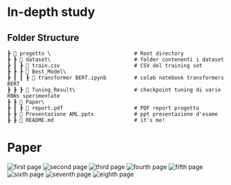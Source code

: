 # In-depth study

## Folder Structure 

```
┣ 📂 progetto \                           # Root directory
┣ ┣ 📂 dataset\                           # folder contenenti i dataset
┣ ┃ ┣ 📄 train.csv                        # CSV del training set
┣ ┣ ┣ 📂 Best_Model\
┣ ┃ ┃ ┣ 📄 transformer BERT.ipynb         # colab notebook transformers BERT
┣ ┣ ┣ 📂 Tuning_Result\                   # checkpoint tuning di varie RNNs sperimentate
┣ ┣ 📂 Paper\                 
┣ ┃ ┣ 📄 report.pdf                       # PDF report progetto
┣ ┣ 📄 Presentazione AML.pptx             # ppt presentazione d'esame
┣ ┣ 📄 README.md                          # it's me!
```

# Paper

![first page](/../main/paper/images_readme/Gaviraghi_Elia_Latex-1.png)
![second page](/../main/paper/images_readme/Gaviraghi_Elia_Latex-2.png)
![third page](/../main/paper/images_readme/Gaviraghi_Elia_Latex-3.png)
![fourth page](/../main/paper/images_readme/Gaviraghi_Elia_Latex-4.png)
![fifth page](/../main/paper/images_readme/Gaviraghi_Elia_Latex-5.png)
![sixth page](/../main/paper/images_readme/Gaviraghi_Elia_Latex-6.png)
![seventh page](/../main/paper/images_readme/Gaviraghi_Elia_Latex-7.png)
![eighth page](/../main/paper/images_readme/Gaviraghi_Elia_Latex-8.png)

